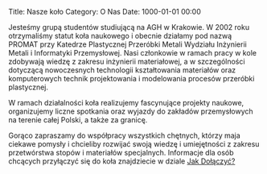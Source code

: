 Title: Nasze koło
Category: O Nas
Date: 1000-01-01 00:00

Jesteśmy grupą studentów studiującą na AGH w Krakowie.
W 2002 roku otrzymaliśmy statut koła naukowego i obecnie działamy pod nazwą PROMAT przy Katedrze Plastycznej Przeróbki Metali Wydziału Inżynierii Metali i Informatyki Przemysłowej.
Nasi członkowie w ramach pracy w kole zdobywają wiedzę z zakresu inżynierii materiałowej, a w szczególności dotyczącą nowoczesnych technologii kształtowania materiałów oraz komputerowych technik projektowania i modelowania procesów przeróbki plastycznej.

W ramach działalności koła realizujemy fascynujące projekty naukowe,
organizujemy liczne spotkania oraz wyjazdy do zakładów przemysłowych na terenie całej Polski, a także za granicę.

Gorąco zapraszamy do współpracy wszystkich chętnych, którzy maja ciekawe pomysły i chcieliby rozwijać swoją wiedzę i umiejętności z zakresu przetwórstwa stopów i materiałów specjalnych.
Informacje dla osób chcących przyłączyć się do koła znajdziecie w dziale [Jak Dołączyć?](pages/jak-dolaczyc.html)
